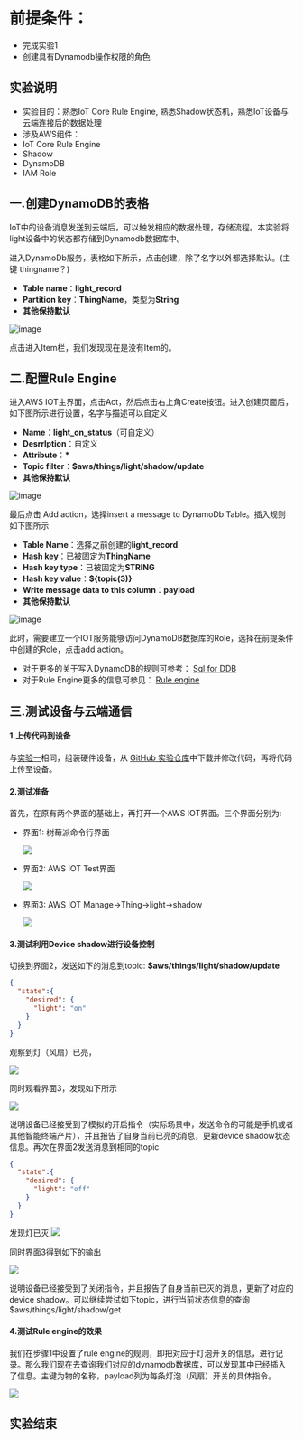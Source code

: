 前提条件：
==========
* 完成实验1
* 创建具有Dynamodb操作权限的角色

实验说明
----------
* 实验目的：熟悉IoT Core Rule Engine, 熟悉Shadow状态机，熟悉IoT设备与云端连接后的数据处理
* 涉及AWS组件：
 * IoT Core Rule Engine
 * Shadow
 * DynamoDB
 * IAM Role

一.创建DynamoDB的表格
----------------
IoT中的设备消息发送到云端后，可以触发相应的数据处理，存储流程。本实验将light设备中的状态都存储到Dynamodb数据库中。

进入DynamoDb服务，表格如下所示，点击创建，除了名字以外都选择默认。(主键 thingname？)

- **Table name**：**light_record**
- **Partition key**：**ThingName**，类型为**String**
- **其他保持默认**

![image](http://cdn.quickstart.org.cn/assets/IoT/lab2/pic1.jpg)


点击进入Item栏，我们发现现在是没有Item的。

二.配置Rule Engine
----------------
进入AWS IOT主界面，点击Act，然后点击右上角Create按钮。进入创建页面后，如下图所示进行设置，名字与描述可以自定义

- **Name**：**light_on_status**（可自定义）
- **Desrrlption**：自定义
- **Attribute**：**\***
- **Topic filter**：**$aws/things/light/shadow/update**
- **其他保持默认**

![image](http://cdn.quickstart.org.cn/assets/IoT/lab2/pic2.png)

最后点击 Add action，选择insert a message to DynamoDb Table。插入规则如下图所示

- **Table Name**：选择之前创建的**light_record**
- **Hash key**：已被固定为**ThingName**
- **Hash key type**：已被固定为**STRING**
- **Hash key value**：**${topic(3)}**
- **Write message data to this column**：**payload**
- **其他保持默认**

![image](http://cdn.quickstart.org.cn/assets/IoT/lab2/pic3.jpg)

此时，需要建立一个IOT服务能够访问DynamoDB数据库的Role，选择在前提条件中创建的Role，点击add action。
* 对于更多的关于写入DynamoDB的规则可参考：
[Sql for DDB](https://docs.aws.amazon.com/iot/latest/developerguide/iot-rule-sql-version.html)
* 对于Rule Engine更多的信息可参见：
[Rule engine](https://docs.aws.amazon.com/iot/latest/developerguide/iot-rules.html)

三.测试设备与云端通信
----------------
#### 1.上传代码到设备

与[实验一](lab1.IoTCore.1.md)相同，组装硬件设备，从 [GitHub 实验仓库](https://github.com/chinalabs/aws-iot-lab-1)中下载并修改代码，再将代码上传至设备。

#### 2.测试准备
首先，在原有两个界面的基础上，再打开一个AWS IOT界面。三个界面分别为:
  * 界面1: 树莓派命令行界面

    ![](http://cdn.quickstart.org.cn/assets/IoT/lab2/interf-1.png)

  * 界面2: AWS IOT Test界面

    ![](http://cdn.quickstart.org.cn/assets/IoT/lab2/inter-2png.png)

  * 界面3: AWS IOT Manage->Thing->light->shadow

    ![](http://cdn.quickstart.org.cn/assets/IoT/lab2/interf-3.png)
#### 3.测试利用Device shadow进行设备控制

切换到界面2，发送如下的消息到topic: **$aws/things/light/shadow/update**
```json
{
  "state":{
    "desired": {
      "light": "on"
    }
  }
}
```
观察到灯（风扇）已亮，

![](http://cdn.quickstart.org.cn/assets/IoT/lab2/result-1-2.jpeg)

同时观看界面3，发现如下所示

![](http://cdn.quickstart.org.cn/assets/IoT/lab2/result-1-3.png)

说明设备已经接受到了模拟的开启指令（实际场景中，发送命令的可能是手机或者其他智能终端产片），并且报告了自身当前已亮的消息，更新device shadow状态信息。再次在界面2发送消息到相同的topic
```json
{
  "state":{
    "desired": {
      "light": "off"
    }
  }
}
```
发现灯已灭,![](http://cdn.quickstart.org.cn/assets/IoT/lab2/result-1-2.png)

同时界面3得到如下的输出

![](http://cdn.quickstart.org.cn/assets/IoT/lab2/result-1-4.jpg)

说明设备已经接受到了关闭指令，并且报告了自身当前已灭的消息，更新了对应的device shadow。可以继续尝试如下topic，进行当前状态信息的查询
$aws/things/light/shadow/get

#### 4.测试Rule engine的效果

我们在步骤1中设置了rule engine的规则，即把对应于灯泡开关的信息，进行记录。那么我们现在去查询我们对应的dynamodb数据库，可以发现其中已经插入了信息。主键为物的名称，payload列为每条灯泡（风扇）开关的具体指令。

![](http://cdn.quickstart.org.cn/assets/IoT/lab2/result.png)

实验结束
------
